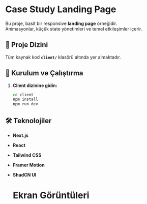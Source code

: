 # Case Study Landing Page

Bu proje, basit bir responsive **landing page** örneğidir.  
Animasyonlar, küçük state yönetimleri ve temel etkileşimler içerir.

## 📂 Proje Dizini
Tüm kaynak kod **`client/`** klasörü altında yer almaktadır.

## 🚀 Kurulum ve Çalıştırma

1. **Client dizinine gidin:**
   ```bash
   cd client
   npm install
   npm run dev
   ```
## 🛠️ Teknolojiler
- **Next.js**
- **React**
- **Tailwind CSS**
- **Framer Motion**
- **ShadCN UI**

   # Ekran Görüntüleri
   
